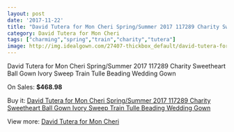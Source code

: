 ```yaml
---
layout: post
date: '2017-11-22'
title: "David Tutera for Mon Cheri Spring/Summer 2017 117289 Charity Sweetheart Ball Gown Ivory Sweep Train Tulle Beading Wedding Gown"
category: David Tutera for Mon Cheri
tags: ["charming","spring","train","charity","tutera"]
image: http://img.idealgown.com/27407-thickbox_default/david-tutera-for-mon-cheri-spring-summer-2017-117289-charity-sweetheart-ball-gown-ivory-sweep-train-tulle-beading-wedding-gown.jpg
---
```

David Tutera for Mon Cheri Spring/Summer 2017 117289 Charity Sweetheart Ball Gown Ivory Sweep Train Tulle Beading Wedding Gown

On Sales: **$468.98**
<a href="https://www.idealgown.com/en/david-tutera-for-mon-cheri/10663-david-tutera-for-mon-cheri-spring-summer-2017-117289-charity-sweetheart-ball-gown-ivory-sweep-train-tulle-beading-wedding-gown.html"><amp-img layout="responsive" width="600" height="600" src="//img.idealgown.com/27407-thickbox_default/david-tutera-for-mon-cheri-spring-summer-2017-117289-charity-sweetheart-ball-gown-ivory-sweep-train-tulle-beading-wedding-gown.jpg" alt="David Tutera for Mon Cheri Spring/Summer 2017 117289 Charity Sweetheart Ball Gown Ivory Sweep Train Tulle Beading Wedding Gown 0" /></a>
<a href="https://www.idealgown.com/en/david-tutera-for-mon-cheri/10663-david-tutera-for-mon-cheri-spring-summer-2017-117289-charity-sweetheart-ball-gown-ivory-sweep-train-tulle-beading-wedding-gown.html"><amp-img layout="responsive" width="600" height="600" src="//img.idealgown.com/27411-thickbox_default/david-tutera-for-mon-cheri-spring-summer-2017-117289-charity-sweetheart-ball-gown-ivory-sweep-train-tulle-beading-wedding-gown.jpg" alt="David Tutera for Mon Cheri Spring/Summer 2017 117289 Charity Sweetheart Ball Gown Ivory Sweep Train Tulle Beading Wedding Gown 1" /></a>
<a href="https://www.idealgown.com/en/david-tutera-for-mon-cheri/10663-david-tutera-for-mon-cheri-spring-summer-2017-117289-charity-sweetheart-ball-gown-ivory-sweep-train-tulle-beading-wedding-gown.html"><amp-img layout="responsive" width="600" height="600" src="//img.idealgown.com/27410-thickbox_default/david-tutera-for-mon-cheri-spring-summer-2017-117289-charity-sweetheart-ball-gown-ivory-sweep-train-tulle-beading-wedding-gown.jpg" alt="David Tutera for Mon Cheri Spring/Summer 2017 117289 Charity Sweetheart Ball Gown Ivory Sweep Train Tulle Beading Wedding Gown 2" /></a>
<a href="https://www.idealgown.com/en/david-tutera-for-mon-cheri/10663-david-tutera-for-mon-cheri-spring-summer-2017-117289-charity-sweetheart-ball-gown-ivory-sweep-train-tulle-beading-wedding-gown.html"><amp-img layout="responsive" width="600" height="600" src="//img.idealgown.com/27409-thickbox_default/david-tutera-for-mon-cheri-spring-summer-2017-117289-charity-sweetheart-ball-gown-ivory-sweep-train-tulle-beading-wedding-gown.jpg" alt="David Tutera for Mon Cheri Spring/Summer 2017 117289 Charity Sweetheart Ball Gown Ivory Sweep Train Tulle Beading Wedding Gown 3" /></a>
<a href="https://www.idealgown.com/en/david-tutera-for-mon-cheri/10663-david-tutera-for-mon-cheri-spring-summer-2017-117289-charity-sweetheart-ball-gown-ivory-sweep-train-tulle-beading-wedding-gown.html"><amp-img layout="responsive" width="600" height="600" src="//img.idealgown.com/27408-thickbox_default/david-tutera-for-mon-cheri-spring-summer-2017-117289-charity-sweetheart-ball-gown-ivory-sweep-train-tulle-beading-wedding-gown.jpg" alt="David Tutera for Mon Cheri Spring/Summer 2017 117289 Charity Sweetheart Ball Gown Ivory Sweep Train Tulle Beading Wedding Gown 4" /></a>

Buy it: [David Tutera for Mon Cheri Spring/Summer 2017 117289 Charity Sweetheart Ball Gown Ivory Sweep Train Tulle Beading Wedding Gown](https://www.idealgown.com/en/david-tutera-for-mon-cheri/10663-david-tutera-for-mon-cheri-spring-summer-2017-117289-charity-sweetheart-ball-gown-ivory-sweep-train-tulle-beading-wedding-gown.html "David Tutera for Mon Cheri Spring/Summer 2017 117289 Charity Sweetheart Ball Gown Ivory Sweep Train Tulle Beading Wedding Gown")

View more: [David Tutera for Mon Cheri](https://www.idealgown.com/en/174-david-tutera-for-mon-cheri "David Tutera for Mon Cheri")